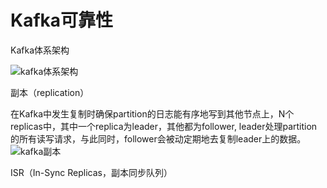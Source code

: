 # Kafka可靠性

Kafka体系架构

![kafka体系架构](/Users/zz/coding/git_project/zhuanglegezhi/blog.github.io/resource/kafka体系架构.png)

副本（replication）

在Kafka中发生复制时确保partition的日志能有序地写到其他节点上，N个replicas中，其中一个replica为leader，其他都为follower, leader处理partition的所有读写请求，与此同时，follower会被动定期地去复制leader上的数据。![kafka副本](/Users/zz/coding/git_project/zhuanglegezhi/blog.github.io/resource/kafka副本.png)

ISR（In-Sync Replicas，副本同步队列）